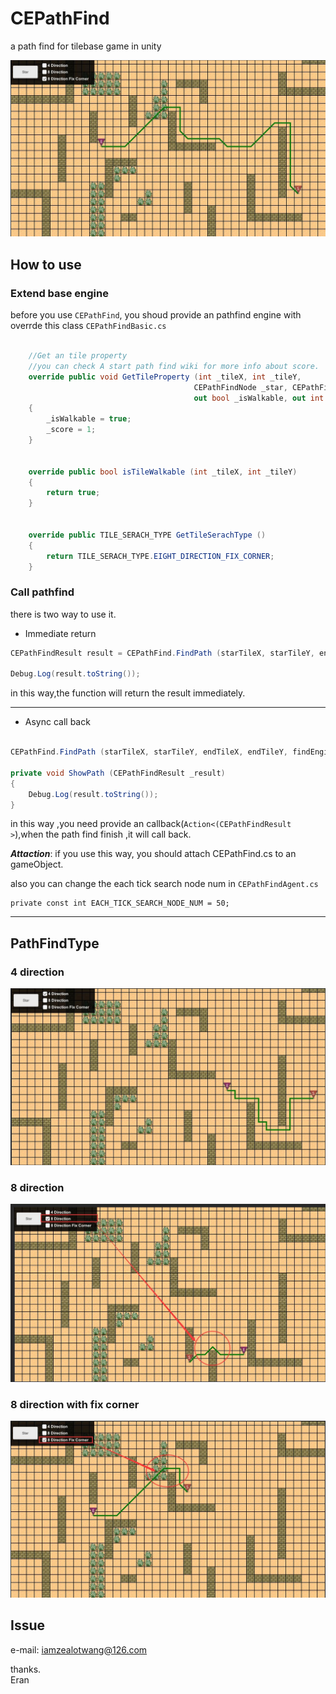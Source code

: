 # CEPathFind
a path find for tilebase game in unity

![img1](md/img4.jpg)


## How to use 

### Extend base engine

before you use `CEPathFind`, you shoud provide an pathfind engine with overrde this class `CEPathFindBasic.cs`


```csharp

	//Get an tile property
	//you can check A start path find wiki for more info about score.
	override public void GetTileProperty (int _tileX, int _tileY, 
	                                     CEPathFindNode _star, CEPathFindNode _end, 
	                                     out bool _isWalkable, out int _score)
	{
		_isWalkable = true;
		_score = 1;
	}


	override public bool isTileWalkable (int _tileX, int _tileY)
	{
		return true;
	}


	override public TILE_SERACH_TYPE GetTileSerachType ()
	{
		return TILE_SERACH_TYPE.EIGHT_DIRECTION_FIX_CORNER;
	}

```


### Call pathfind

there is two way to use it.

-  Immediate return

```csharp
CEPathFindResult result = CEPathFind.FindPath (starTileX, starTileY, endTileX, endTileY, findEngine);

Debug.Log(result.toString());
```

in this way,the function will return the result immediately.

---

-  Async call back

```csharp

CEPathFind.FindPath (starTileX, starTileY, endTileX, endTileY, findEngine,ShowPath);

private void ShowPath (CEPathFindResult _result)
{
	Debug.Log(result.toString());
}
```

in this way ,you need provide an callback(`Action<(CEPathFindResult >`),when the path find finish ,it will call back.

***Attaction***: if you use this way, you should attach CEPathFind.cs to an gameObject.

also you can change the each tick search node num in `CEPathFindAgent.cs`

```
private const int EACH_TICK_SEARCH_NODE_NUM = 50;
```


---
## PathFindType

### 4 direction
![img1](md/img3.jpg)

### 8 direction
![img1](md/img2.jpg)

### 8 direction with fix corner
![img1](md/img1.jpg)


## Issue

e-mail: iamzealotwang@126.com


thanks.  
Eran

